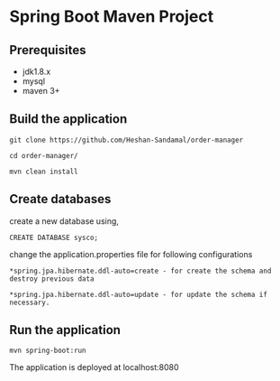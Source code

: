 # Spring Boot Maven Project

## Prerequisites

- jdk1.8.x
- mysql
- maven 3+

## Build the application

```
git clone https://github.com/Heshan-Sandamal/order-manager

cd order-manager/

mvn clean install
```
 

## Create databases

create a new database using,

```
CREATE DATABASE sysco;
```

change the application.properties file for following configurations

```
*spring.jpa.hibernate.ddl-auto=create - for create the schema and destroy previous data

*spring.jpa.hibernate.ddl-auto=update - for update the schema if necessary.
```

## Run the application

```
mvn spring-boot:run

```

The application is deployed at localhost:8080
